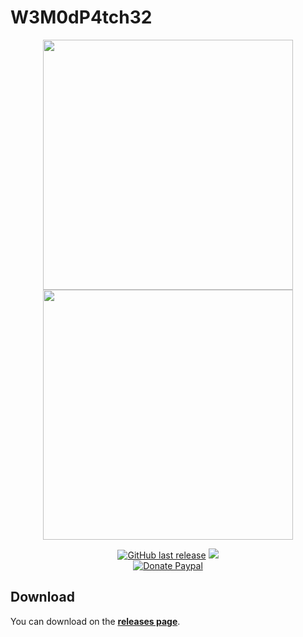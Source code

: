 # W3M0dP4tch32
<p align="center">
	<img width="400" src="https://i.imgur.com/XgIqJ4c.png">
	<img width="400" src="https://i.imgur.com/Ds7PBNU.png">
</p>

<p align="center">
  <a href="https://github.com/brunolee-GIT/W3M0dP4tch32/releases/latest"><img src="https://img.shields.io/github/release/brunolee-GIT/W3M0dP4tch32?logo=webtrees&logoColor=ffffff&label=Last Release&style=flat-square" alt="GitHub last release"></a>
	<img src="https://img.shields.io/badge/script-.bat .hta .vbs-000000?logo=windowsterminal&style=flat-square">
	<br>
	<a href="https://www.paypal.me/brunoleeferreira"><img src="https://img.shields.io/badge/PayPal-buy me a coffee if you want!-00457C?logo=PayPal" alt="Donate Paypal"></a>
</p>

## Download

You can download on the [**releases page**](https://github.com/brunolee-GIT/W3M0dP4tch32/releases).
